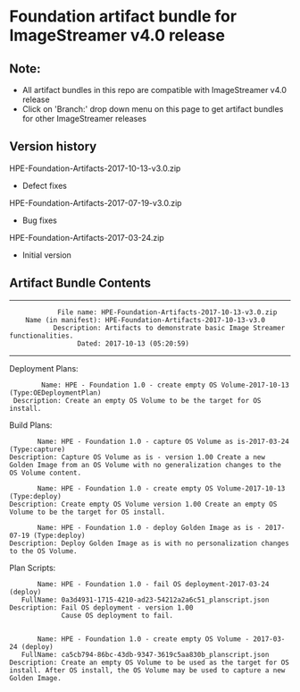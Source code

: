 # Foundation artifact bundle for ImageStreamer v4.0 release

## Note: 
- All artifact bundles in this repo are compatible with ImageStreamer v4.0 release
- Click on 'Branch:' drop down menu on this page to get artifact bundles for other ImageStreamer releases

## Version history

HPE-Foundation-Artifacts-2017-10-13-v3.0.zip
 - Defect fixes
 
HPE-Foundation-Artifacts-2017-07-19-v3.0.zip
 - Bug fixes
 
HPE-Foundation-Artifacts-2017-03-24.zip
  - Initial version

## Artifact Bundle Contents

--------------------------------------------------------------------------------

	            File name: HPE-Foundation-Artifacts-2017-10-13-v3.0.zip
		Name (in manifest): HPE-Foundation-Artifacts-2017-10-13-v3.0
		       Description: Artifacts to demonstrate basic Image Streamer functionalities. 
		             Dated: 2017-10-13 (05:20:59)

--------------------------------------------------------------------------------

Deployment Plans:

	        Name: HPE - Foundation 1.0 - create empty OS Volume-2017-10-13 (Type:OEDeploymentPlan)
	 Description: Create an empty OS Volume to be the target for OS install. 


Build Plans:

	       Name: HPE - Foundation 1.0 - capture OS Volume as is-2017-03-24 (Type:capture)
	Description: Capture OS Volume as is - version 1.00 Create a new Golden Image from an OS Volume with no generalization changes to the OS Volume content.

	       Name: HPE - Foundation 1.0 - create empty OS Volume-2017-10-13 (Type:deploy)
	Description: Create empty OS Volume version 1.00 Create an empty OS Volume to be the target for OS install.

	       Name: HPE - Foundation 1.0 - deploy Golden Image as is - 2017-07-19 (Type:deploy)
	Description: Deploy Golden Image as is with no personalization changes to the OS Volume.


Plan Scripts:

	       Name: HPE - Foundation 1.0 - fail OS deployment-2017-03-24 (deploy)
	   FullName: 0a3d4931-1715-4210-ad23-54212a2a6c51_planscript.json
	Description: Fail OS deployment - version 1.00 
	             Cause OS deployment to fail.


	       Name: HPE - Foundation 1.0 - create empty OS Volume - 2017-03-24 (deploy)
	   FullName: ca5cb794-86bc-43db-9347-3619c5aa830b_planscript.json
	Description: Create an empty OS Volume to be used as the target for OS install. After OS install, the OS Volume may be used to capture a new Golden Image.

